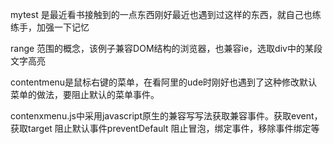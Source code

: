 mytest 是最近看书接触到的一点东西刚好最近也遇到过这样的东西，就自己也练练手，加强一下记忆

range 范围的概念，该例子兼容DOM结构的浏览器，也兼容ie，选取div中的某段文字高亮


contentmenu是鼠标右键的菜单，在看阿里的ude时刚好也遇到了这种修改默认菜单的做法，要阻止默认的菜单事件。

contenxmenu.js中采用javascript原生的兼容写写法获取兼容事件。获取event，获取target 阻止默认事件preventDefault   阻止冒泡，绑定事件，移除事件绑定等
